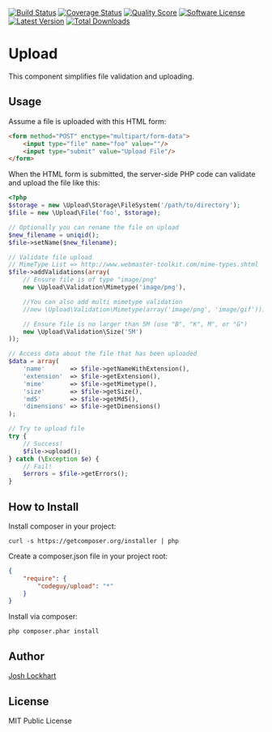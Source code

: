 [![Build Status](https://img.shields.io/travis/codeguy/Upload/2.0.svg?style=flat)](https://travis-ci.org/codeguy/Upload)
[![Coverage Status](https://img.shields.io/scrutinizer/coverage/g/codeguy/Upload.svg?style=flat)](https://scrutinizer-ci.com/g/codeguy/Upload/code-structure)
[![Quality Score](https://img.shields.io/scrutinizer/g/codeguy/Upload.svg?style=flat)](https://scrutinizer-ci.com/g/codeguy/Upload)
[![Software License](https://img.shields.io/badge/license-MIT-brightgreen.svg?style=flat)](LICENSE.md)
[![Latest Version](https://img.shields.io/github/release/codeguy/Upload.svg?style=flat)](https://github.com/codeguy/Upload/releases)
[![Total Downloads](https://img.shields.io/packagist/dt/codeguy/Upload.svg?style=flat)](https://packagist.org/packages/codeguy/Upload)

# Upload

This component simplifies file validation and uploading.

## Usage

Assume a file is uploaded with this HTML form:

```html
<form method="POST" enctype="multipart/form-data">
    <input type="file" name="foo" value=""/>
    <input type="submit" value="Upload File"/>
</form>
```

When the HTML form is submitted, the server-side PHP code can validate and upload the file like this:

```php
<?php
$storage = new \Upload\Storage\FileSystem('/path/to/directory');
$file = new \Upload\File('foo', $storage);

// Optionally you can rename the file on upload
$new_filename = uniqid();
$file->setName($new_filename);

// Validate file upload
// MimeType List => http://www.webmaster-toolkit.com/mime-types.shtml
$file->addValidations(array(
    // Ensure file is of type "image/png"
    new \Upload\Validation\Mimetype('image/png'),

    //You can also add multi mimetype validation
    //new \Upload\Validation\Mimetype(array('image/png', 'image/gif')));

    // Ensure file is no larger than 5M (use "B", "K", M", or "G")
    new \Upload\Validation\Size('5M')
));

// Access data about the file that has been uploaded
$data = array(
    'name'       => $file->getNameWithExtension(),
    'extension'  => $file->getExtension(),
    'mime'       => $file->getMimetype(),
    'size'       => $file->getSize(),
    'md5'        => $file->getMd5(),
    'dimensions' => $file->getDimensions()
);

// Try to upload file
try {
    // Success!
    $file->upload();
} catch (\Exception $e) {
    // Fail!
    $errors = $file->getErrors();
}
```

## How to Install

Install composer in your project:

```
curl -s https://getcomposer.org/installer | php
```

Create a composer.json file in your project root:
```json
{
    "require": {
        "codeguy/upload": "*"
    }
}
```
Install via composer:
```
php composer.phar install
```
## Author

[Josh Lockhart](https://github.com/codeguy)

## License

MIT Public License
